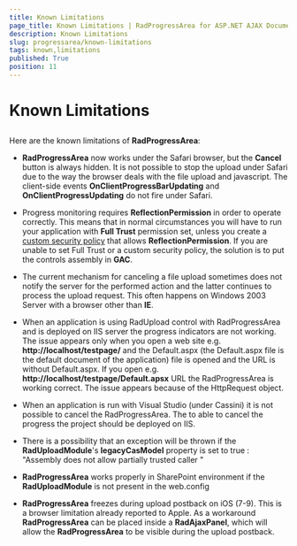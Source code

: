 ```yaml
---
title: Known Limitations
page_title: Known Limitations | RadProgressArea for ASP.NET AJAX Documentation
description: Known Limitations
slug: progressarea/known-limitations
tags: known,limitations
published: True
position: 11
---
```


# Known Limitations



## 

Here are the known limitations of **RadProgressArea**:

* **RadProgressArea** now works under the Safari browser, but the **Cancel** button is always hidden. It is not possible to stop the upload under Safari due to the way the browser deals with the file upload and javascript. The client-side events **OnClientProgressBarUpdating** and **OnClientProgressUpdating** do not fire under Safari.

* Progress monitoring requires **ReflectionPermission** in order to operate correctly. This means that in normal circumstances you will have to run your application with **Full Trust** permission set, unless you create a [custom security policy](https://msdn2.microsoft.com/en-us/library/ms998326.aspx) that allows **ReflectionPermission**. If you are unable to set Full Trust or a custom security policy, the solution is to put the controls assembly in **GAC**.

* The current mechanism for canceling a file upload sometimes does not notify the server for the performed action and the latter continues to process the upload request. This often happens on Windows 2003 Server with a browser other than **IE**.

* When an application is using RadUpload control with RadProgressArea and is deployed on IIS server the progress indicators are not working. The issue appears only when you open a web site e.g. **http://localhost/testpage/** and the Default.aspx (the Default.aspx file is the default document of the application) file is opened and the URL is without Default.aspx. If you open e.g. **http://localhost/testpage/Default.apsx** URL the RadProgressArea is working correct. The issue appears because of the HttpRequest object.

* When an application is run with Visual Studio (under Cassini) it is not possible to cancel the RadProgressArea. The to able to cancel the progress the project should be deployed on IIS.

* There is a possibility that an exception will be thrown if the **RadUploadModule**'s **legacyCasModel**  property is set to true : "Assembly does not allow partially trusted caller "

* **RadProgressArea** works properly in SharePoint environment if the **RadUploadModule** is not present in the web.config

* **RadProgressArea** freezes during upload postback on iOS (7-9). This is a browser limitation already reported to Apple. As a workaround **RadProgressArea** can be placed inside a **RadAjaxPanel**, which will allow the **RadProgressArea** to be visible during the upload postback. 

